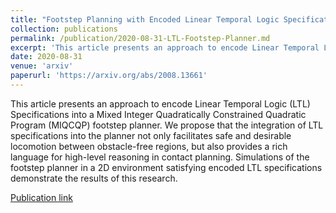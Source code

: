 ```yaml
---
title: "Footstep Planning with Encoded Linear Temporal Logic Specifications"
collection: publications
permalink: /publication/2020-08-31-LTL-Footstep-Planner.md
excerpt: 'This article presents an approach to encode Linear Temporal Logic (LTL) Specifications into a Mixed Integer Quadratically Constrained Quadratic Program (MIQCQP) footstep planner. We propose that the integration of LTL specifications into the planner not only facilitates safe and desirable locomotion between obstacle-free regions, but also provides a rich language for high-level reasoning in contact planning. Simulations of the footstep planner in a 2D environment satisfying encoded LTL specifications demonstrate the results of this research.'
date: 2020-08-31
venue: 'arxiv'
paperurl: 'https://arxiv.org/abs/2008.13661'
---
```

This article presents an approach to encode Linear Temporal Logic (LTL) Specifications into a Mixed Integer Quadratically Constrained Quadratic Program (MIQCQP) footstep planner. We propose that the integration of LTL specifications into the planner not only facilitates safe and desirable locomotion between obstacle-free regions, but also provides a rich language for high-level reasoning in contact planning. Simulations of the footstep planner in a 2D environment satisfying encoded LTL specifications demonstrate the results of this research.

[Publication link](https://arxiv.org/abs/2008.13661)